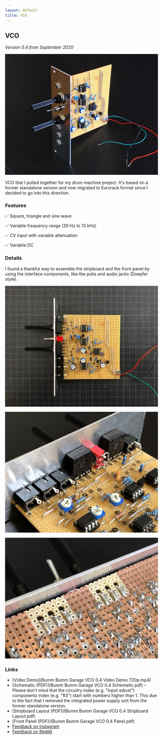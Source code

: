 ```yaml
---
layout: default
title: VCO 
---
```


## VCO

*Version 0.4 from September 2020*

![](120069748_171071121269591_6942984310127158100_n.jpg)

VCO that I pulled together for my drum machine project. It's based on a former standalone version and now migrated to Eurorack format since I decided to go into this direction.

### Features

✅ Square, triangle and sine wave

✅ Variable frequency range (30 Hz to 13 kHz)

✅ CV input with variable attenuation

✅ Variable DC

### Details

I found a thankful way to assemble the stripboard and the front panel by using the interface components, like the potis and audio jacks (Doepfer style).

![](120127588_953387381808788_8849483215751231923_n.jpg)

![](119933195_635916206988813_4624260561421113845_n.jpg)

![](119948956_622572921628447_8042321751980002205_n.jpg)

### Links

* [Video Demo](Bumm Bumm Garage VCO 0.4 Video Demo 720p.mp4)
* [Schematic (PDF)](Bumm Bumm Garage VCO 0.4 Schematic.pdf) – Please don't mind that the circuitry index (e.g. "Input adjust") components index (e.g. "R3") start with numbers higher than 1. This due to the fact that I removed the integrated power supply unit from the former standalone version.
* [Stripboard Layout (PDF)](Bumm Bumm Garage VCO 0.4 Stripboard Layout.pdf)
* [Front Panel (PDF)](Bumm Bumm Garage VCO 0.4 Panel.pdf)
* [Feedback on Instagram](https://www.instagram.com/p/CFeNJiRBGOw/)
* [Feedback on Reddit](https://www.reddit.com/r/synthdiy/comments/iy6adt/eurorack_vco_square_triangle_sine_on_stripboard/)

